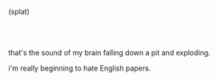 <p>(splat)</p>
<p><br /><br /><br />that's the sound of my brain falling down a pit and exploding.</p>
<p>i'm really beginning to hate English papers.</p>
